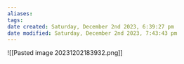 ```yaml
---
aliases: 
tags: 
date created: Saturday, December 2nd 2023, 6:39:27 pm
date modified: Saturday, December 2nd 2023, 7:43:43 pm
---
```

![[Pasted image 20231202183932.png]]